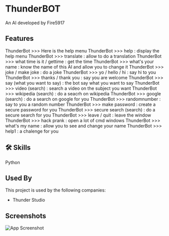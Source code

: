 # ThunderBOT

An AI developed by Fire5917

## Features

ThunderBot >>> Here is the help menu
ThunderBot >>> help : display the help menu
ThunderBot >>> translate : allow to do a translation
ThunderBot >>> what time is it / gettime : get the time
ThunderBot >>> what's your name : know the name of this AI and allow you to change it
ThunderBot >>> joke / make joke : do a joke
ThunderBot >>> yo / hello / hi : say hi to you
ThunderBot >>> thanks / thank you : say you are welcome
ThunderBot >>> say (what you want to say) : the bot say what you want to say
ThunderBot >>> video (search) : search a video on the subject you want
ThunderBot >>> wikipedia (search) : do a seacrh on wikipedia
ThunderBot >>> google (search) : do a search on google for you
ThunderBot >>> randomnumber : say to you a random number
ThunderBot >>> make password : create a secure password for you
ThunderBot >>> secure search (search) : do a secure search for you
ThunderBot >>> leave / quit : leave the window
ThunderBot >>> hack prank : open a lot of cmd windows
ThunderBot >>> what's my name : allow you to see and change your name
ThunderBot >>> help1 : a chalenge for you


## 🛠 Skills
Python


## Used By

This project is used by the following companies:

- Thunder Studio


## Screenshots

![App Screenshot](https://cdn.discordapp.com/attachments/800451077005770793/1038140449589821512/unknown.png)
